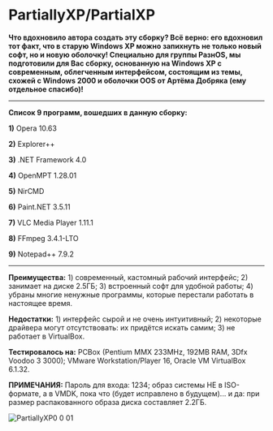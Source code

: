 # PartiallyXP/PartialXP

**Что вдохновило автора создать эту сборку? Всё верно: его вдохновил тот факт, что в старую Windows XP можно запихнуть не только новый софт, но и новую оболочку!
Специально для группы РазнOS, мы подготовили для Вас сборку, основанную на Windows XP с современным, облегченным интерфейсом, состоящим из темы, схожей с Windows 2000 и оболочки OOS от Артёма Добряка (ему отдельное спасибо)!**

--------------------
**Список 9 программ, вошедших в данную сборку:**

**1)** Opera 10.63

**2)** Explorer++

**3)** .NET Framework 4.0

**4)** OpenMPT 1.28.01

**5)** NirCMD

**6)** Paint.NET 3.5.11

**7)** VLC Media Player 1.11.1

**8)** FFmpeg 3.4.1-LTO

**9)** Notepad++ 7.9.2

-------------------------
**Преимущества:** 1) современный, кастомный рабочий интерфейc; 2) занимает на диске 2.5ГБ; 3) встроенный софт для удобной работы; 4) убраны многие ненужные программы, которые перестали работать в настоящее время.

**Недостатки:** 1) интерфейс сырой и не очень интуитивный; 2) некоторые драйвера могут отсутствовать: их придётся искать самим; 3) не работает в VirtualBox.


**Тестировалось на:** PCBox (Pentium MMX 233MHz, 192MB RAM, 3Dfx Voodoo 3 3000); VMware Workstation/Player 16, Oracle VM VirtualBox 6.1.32.

**ПРИМЕЧАНИЯ:** Пароль для входа: 1234; образ системы НЕ в ISO-формате, а в VMDK, пока что (будет исправлено в будущем)... и да: при размер распакованного образа диска составляет 2.2ГБ.

![PartiallyXP0 0 01](https://user-images.githubusercontent.com/74654571/171841659-9a5e0ba4-caf0-4e19-a435-241d059e5288.png)
